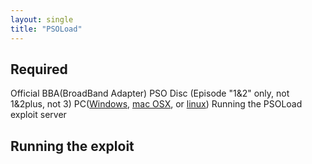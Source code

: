 ```yaml
---
layout: single
title: "PSOLoad"
---
```

## Required
Official BBA(BroadBand Adapter)
PSO Disc (Episode "1&2" only, not 1&2plus, not 3)
PC([Windows](/files/psoload/PSOLoad_Win.zip), [mac OSX](/files/psoload/PSOLoad_Mac.zip), or [linux](/files/psoload/PSOLoad_Linux.zip)) Running the PSOLoad exploit server

## Running the exploit

